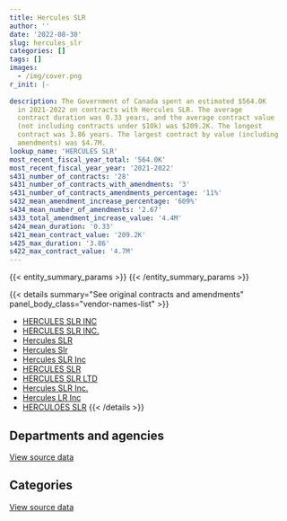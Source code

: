 ```yaml
---
title: Hercules SLR
author: ''
date: '2022-08-30'
slug: hercules_slr
categories: []
tags: []
images:
  - /img/cover.png
r_init: |-
  
description: The Government of Canada spent an estimated $564.0K
  in 2021-2022 on contracts with Hercules SLR. The average
  contract duration was 0.33 years, and the average contract value
  (not including contracts under $10k) was $209.2K. The longest
  contract was 3.86 years. The largest contract by value (including
  amendments) was $4.7M.
lookup_name: 'HERCULES SLR'
most_recent_fiscal_year_total: '564.0K'
most_recent_fiscal_year_year: '2021-2022'
s431_number_of_contracts: '28'
s431_number_of_contracts_with_amendments: '3'
s431_number_of_contracts_amendments_percentage: '11%'
s432_mean_amendment_increase_percentage: '609%'
s434_mean_number_of_amendments: '2.67'
s433_total_amendment_increase_value: '4.4M'
s424_mean_duration: '0.33'
s421_mean_contract_value: '209.2K'
s425_max_duration: '3.86'
s422_max_contract_value: '4.7M'
---
```


<script src="/rmarkdown-libs/htmlwidgets/htmlwidgets.js"></script>
<link href="/rmarkdown-libs/datatables-css/datatables-crosstalk.css" rel="stylesheet" />
<script src="/rmarkdown-libs/datatables-binding/datatables.js"></script>
<script src="/rmarkdown-libs/jquery/jquery-3.6.0.min.js"></script>
<link href="/rmarkdown-libs/dt-core-bootstrap/css/dataTables.bootstrap.min.css" rel="stylesheet" />
<link href="/rmarkdown-libs/dt-core-bootstrap/css/dataTables.bootstrap.extra.css" rel="stylesheet" />
<script src="/rmarkdown-libs/dt-core-bootstrap/js/jquery.dataTables.min.js"></script>
<script src="/rmarkdown-libs/dt-core-bootstrap/js/dataTables.bootstrap.min.js"></script>
<link href="/rmarkdown-libs/crosstalk/css/crosstalk.min.css" rel="stylesheet" />
<script src="/rmarkdown-libs/crosstalk/js/crosstalk.min.js"></script>
<script src="/rmarkdown-libs/htmlwidgets/htmlwidgets.js"></script>
<link href="/rmarkdown-libs/datatables-css/datatables-crosstalk.css" rel="stylesheet" />
<script src="/rmarkdown-libs/datatables-binding/datatables.js"></script>
<script src="/rmarkdown-libs/jquery/jquery-3.6.0.min.js"></script>
<link href="/rmarkdown-libs/dt-core-bootstrap/css/dataTables.bootstrap.min.css" rel="stylesheet" />
<link href="/rmarkdown-libs/dt-core-bootstrap/css/dataTables.bootstrap.extra.css" rel="stylesheet" />
<script src="/rmarkdown-libs/dt-core-bootstrap/js/jquery.dataTables.min.js"></script>
<script src="/rmarkdown-libs/dt-core-bootstrap/js/dataTables.bootstrap.min.js"></script>
<link href="/rmarkdown-libs/crosstalk/css/crosstalk.min.css" rel="stylesheet" />
<script src="/rmarkdown-libs/crosstalk/js/crosstalk.min.js"></script>

{{< entity_summary_params >}}
{{< /entity_summary_params >}}

{{< details summary="See original contracts and amendments" panel_body_class="vendor-names-list" >}}
- [HERCULES SLR INC](https://search.open.canada.ca/en/ct/?sort=contract_value_f%20desc&page=1&search_text=%22HERCULES%20SLR%20INC%22)
- [HERCULES SLR INC.](https://search.open.canada.ca/en/ct/?sort=contract_value_f%20desc&page=1&search_text=%22HERCULES%20SLR%20INC.%22)
- [Hercules SLR](https://search.open.canada.ca/en/ct/?sort=contract_value_f%20desc&page=1&search_text=%22Hercules%20SLR%22)
- [Hercules Slr](https://search.open.canada.ca/en/ct/?sort=contract_value_f%20desc&page=1&search_text=%22Hercules%20Slr%22)
- [Hercules SLR Inc](https://search.open.canada.ca/en/ct/?sort=contract_value_f%20desc&page=1&search_text=%22Hercules%20SLR%20Inc%22)
- [HERCULES SLR](https://search.open.canada.ca/en/ct/?sort=contract_value_f%20desc&page=1&search_text=%22HERCULES%20SLR%22)
- [HERCULES SLR LTD](https://search.open.canada.ca/en/ct/?sort=contract_value_f%20desc&page=1&search_text=%22HERCULES%20SLR%20LTD%22)
- [Hercules SLR Inc.](https://search.open.canada.ca/en/ct/?sort=contract_value_f%20desc&page=1&search_text=%22Hercules%20SLR%20Inc.%22)
- [Hercules LR Inc](https://search.open.canada.ca/en/ct/?sort=contract_value_f%20desc&page=1&search_text=%22Hercules%20LR%20Inc%22)
- [HERCULOES SLR](https://search.open.canada.ca/en/ct/?sort=contract_value_f%20desc&page=1&search_text=%22HERCULOES%20SLR%22)
{{< /details >}}

## Departments and agencies

<div id="htmlwidget-1" style="width:100%;height:auto;" class="datatables html-widget"></div>
<script type="application/json" data-for="htmlwidget-1">{"x":{"style":"bootstrap","filter":"none","vertical":false,"data":[["<a href=\"/departments/dfo-mpo/\">Fisheries and Oceans Canada<\/a>","<a href=\"/departments/dnd-mdn/\">National Defence<\/a>","<a href=\"/departments/ec/\">Environment and Climate Change Canada<\/a>","<a href=\"/departments/pwgsc-tpsgc/\">Public Services and Procurement Canada<\/a>"],[1686800.26,90075.24,11100.69,null],[3055205.62,10118.85,88046.41,31206],[null,82754.93,21248.46,null],[532902.97,31082.98,null,null]],"container":"<table class=\"table table-striped table-hover row-border order-column display\">\n  <thead>\n    <tr>\n      <th>Department<\/th>\n      <th>2018-2019<\/th>\n      <th>2019-2020<\/th>\n      <th>2020-2021<\/th>\n      <th>2021-2022<\/th>\n    <\/tr>\n  <\/thead>\n<\/table>","options":{"order":[[4,"desc"]],"pageLength":10,"autoWidth":true,"columnDefs":[{"targets":1,"render":"function(data, type, row, meta) {\n    return type !== 'display' ? data : DTWidget.formatCurrency(data, \"$\", 2, 3, \",\", \".\", true, null);\n  }"},{"targets":2,"render":"function(data, type, row, meta) {\n    return type !== 'display' ? data : DTWidget.formatCurrency(data, \"$\", 2, 3, \",\", \".\", true, null);\n  }"},{"targets":3,"render":"function(data, type, row, meta) {\n    return type !== 'display' ? data : DTWidget.formatCurrency(data, \"$\", 2, 3, \",\", \".\", true, null);\n  }"},{"targets":4,"render":"function(data, type, row, meta) {\n    return type !== 'display' ? data : DTWidget.formatCurrency(data, \"$\", 2, 3, \",\", \".\", true, null);\n  }"},{"width":"16%","targets":[1,2,3,4]},{"className":"dt-right","targets":[1,2,3,4]}],"orderClasses":false}},"evals":["options.columnDefs.0.render","options.columnDefs.1.render","options.columnDefs.2.render","options.columnDefs.3.render"],"jsHooks":[]}</script>
<p class="text-right">
<a href="https://github.com/GoC-Spending/contracts-data/tree/main/data/out/vendors/hercules_slr/summary_by_fiscal_year_by_department.csv" class="source-data-link btn btn-link">View source data</a>
</p>

## Categories

<div id="htmlwidget-2" style="width:100%;height:auto;" class="datatables html-widget"></div>
<script type="application/json" data-for="htmlwidget-2">{"x":{"style":"bootstrap","filter":"none","vertical":false,"data":[["<a href=\"/categories/defence/\">Defence<\/a>","<a href=\"/categories/transportation_and_logistics/\">Transportation and logistics<\/a>","<a href=\"/categories/industrial_products_and_services/\">Industrial products and services<\/a>","<a href=\"/categories/human_capital/\">Human capital<\/a>"],[79069.42,1654860.28,54046.49,null],[null,3055205.62,129371.26,null],[null,null,62003.39,42000],[null,532902.97,20732.98,10350]],"container":"<table class=\"table table-striped table-hover row-border order-column display\">\n  <thead>\n    <tr>\n      <th>Category<\/th>\n      <th>2018-2019<\/th>\n      <th>2019-2020<\/th>\n      <th>2020-2021<\/th>\n      <th>2021-2022<\/th>\n    <\/tr>\n  <\/thead>\n<\/table>","options":{"order":[[4,"desc"]],"dom":"t","pageLength":30,"autoWidth":true,"columnDefs":[{"targets":1,"render":"function(data, type, row, meta) {\n    return type !== 'display' ? data : DTWidget.formatCurrency(data, \"$\", 2, 3, \",\", \".\", true, null);\n  }"},{"targets":2,"render":"function(data, type, row, meta) {\n    return type !== 'display' ? data : DTWidget.formatCurrency(data, \"$\", 2, 3, \",\", \".\", true, null);\n  }"},{"targets":3,"render":"function(data, type, row, meta) {\n    return type !== 'display' ? data : DTWidget.formatCurrency(data, \"$\", 2, 3, \",\", \".\", true, null);\n  }"},{"targets":4,"render":"function(data, type, row, meta) {\n    return type !== 'display' ? data : DTWidget.formatCurrency(data, \"$\", 2, 3, \",\", \".\", true, null);\n  }"},{"width":"16%","targets":[1,2,3,4]},{"className":"dt-right","targets":[1,2,3,4]}],"orderClasses":false,"lengthMenu":[10,25,30,50,100]}},"evals":["options.columnDefs.0.render","options.columnDefs.1.render","options.columnDefs.2.render","options.columnDefs.3.render"],"jsHooks":[]}</script>
<p class="text-right">
<a href="https://github.com/GoC-Spending/contracts-data/tree/main/data/out/vendors/hercules_slr/summary_by_fiscal_year_by_category.csv" class="source-data-link btn btn-link">View source data</a>
</p>
